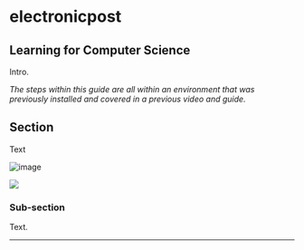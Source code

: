 <link rel="stylesheet" type="text/css" href="styles.css">

# electronicpost

## Learning for Computer Science

Intro.

*The steps within this guide are all within an environment that was previously installed and covered in a previous video and guide.*

## Section
Text

![image](img/lce/000.png)

<img src="../img/lcs/000/.png">

### Sub-section
Text.


---

